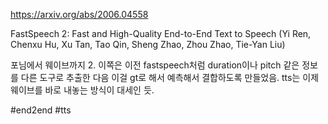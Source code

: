 https://arxiv.org/abs/2006.04558

FastSpeech 2: Fast and High-Quality End-to-End Text to Speech (Yi Ren, Chenxu Hu, Xu Tan, Tao Qin, Sheng Zhao, Zhou Zhao, Tie-Yan Liu)

포님에서 웨이브까지 2. 이쪽은 이전 fastspeech처럼 duration이나 pitch 같은 정보를 다른 도구로 추출한 다음 이걸 gt로 해서 예측해서 결합하도록 만들었음. tts는 이제 웨이브를 바로 내놓는 방식이 대세인 듯.

#end2end #tts